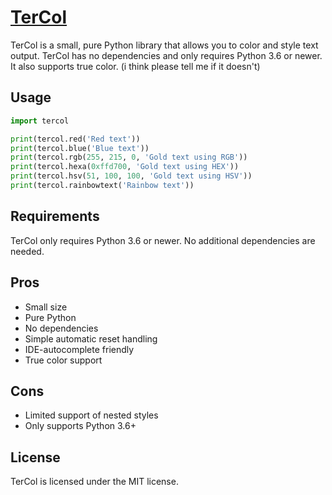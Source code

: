 # **[TerCol](https://pypi.org/project/tercol/)**

TerCol is a small, pure Python library that allows you to color and style text output. TerCol has no dependencies and only requires Python 3.6 or newer. It also supports true color. (i think please tell me if it doesn't)

## Usage

```python
import tercol

print(tercol.red('Red text'))
print(tercol.blue('Blue text'))
print(tercol.rgb(255, 215, 0, 'Gold text using RGB'))
print(tercol.hexa(0xffd700, 'Gold text using HEX'))
print(tercol.hsv(51, 100, 100, 'Gold text using HSV'))
print(tercol.rainbowtext('Rainbow text'))
```

## Requirements

TerCol only requires Python 3.6 or newer. No additional dependencies are needed.

## Pros

- Small size
- Pure Python
- No dependencies
- Simple automatic reset handling
- IDE-autocomplete friendly
- True color support

## Cons

- Limited support of nested styles
- Only supports Python 3.6+

## License

TerCol is licensed under the MIT license.
